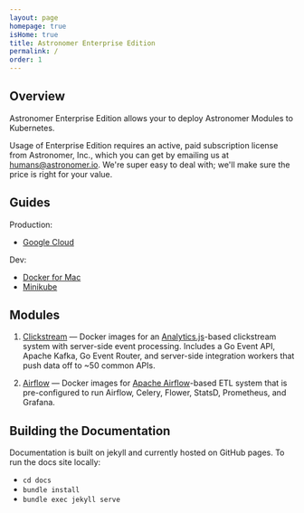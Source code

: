 ```yaml
---
layout: page
homepage: true
isHome: true
title: Astronomer Enterprise Edition
permalink: /
order: 1
---
```


## Overview
Astronomer Enterprise Edition allows your to deploy
Astronomer Modules to Kubernetes.

Usage of Enterprise Edition requires
an active, paid subscription license from Astronomer, Inc., which you can get
by emailing us at [humans@astronomer.io](mailto:humans@astronomer.io).
We're super easy to deal with; we'll make
sure the price is right for your value.

## Guides

Production:

* [Google Cloud](/guides/google-cloud)

Dev:

* [Docker for Mac](/guides/docker-for-mac)
* [Minikube](/guides/minikube)


## Modules

1. [Clickstream](/clickstream) — Docker images for an
[Analytics.js](https://github.com/segmentio/analytics.js)-based
clickstream system with server-side event processing. Includes a
Go Event API, Apache Kafka, Go Event Router, and server-side
integration workers that push data off to ~50 common APIs.

2. [Airflow](/airflow) — Docker images for
[Apache Airflow](https://airflow.apache.org/)-based ETL system
that is pre-configured to run Airflow, Celery, Flower, StatsD,
Prometheus, and Grafana.

## Building the Documentation
Documentation is built on jekyll and currently hosted on GitHub
pages. To run the docs site locally:

- `cd docs`
- `bundle install`
- `bundle exec jekyll serve`
